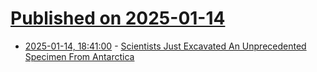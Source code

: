 # [Published on 2025-01-14](index.md)

* [2025-01-14, 18:41:00](https://soylentnews.org/article.pl?sid=25/01/13/1912247&from=rss) - [Scientists Just Excavated An Unprecedented Specimen From Antarctica](https://soylentnews.org/article.pl?sid=25/01/13/1912247&from=rss)
